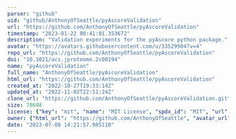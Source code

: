 ```yaml
---
parser: "github"
uid: "github/AnthonyOfSeattle/pyAscoreValidation"
url: "https://github.com/AnthonyOfSeattle/pyAscoreValidation"
timestamp: "2023-01-22 00:41:01.353672"
description: "Validation experiments for the pyAscore python package."
avatar: "https://avatars.githubusercontent.com/u/33529904?v=4"
repo_url: "https://github.com/AnthonyOfSeattle/pyAscoreValidation"
doi: "10.1021/acs.jproteome.2c00194"
name: "pyAscoreValidation"
full_name: "AnthonyOfSeattle/pyAscoreValidation"
html_url: "https://github.com/AnthonyOfSeattle/pyAscoreValidation"
created_at: "2022-10-27T19:33:14Z"
updated_at: "2022-11-02T22:51:24Z"
clone_url: "https://github.com/AnthonyOfSeattle/pyAscoreValidation.git"
size: 78698
license: {"key": "mit", "name": "MIT License", "spdx_id": "MIT", "url": "https://api.github.com/licenses/mit", "node_id": "MDc6TGljZW5zZTEz"}
owner: {"html_url": "https://github.com/AnthonyOfSeattle", "avatar_url": "https://avatars.githubusercontent.com/u/33529904?v=4", "login": "AnthonyOfSeattle", "type": "User"}
date: "2023-07-08 14:21:57.985110"
---
```

